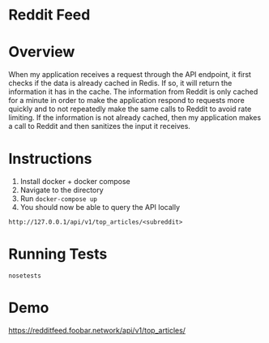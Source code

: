 # Reddit Feed

# Overview
When my application receives a request through the API endpoint,
it first checks if the data is already cached in Redis. If so, it
will return the information it has in the cache. The information
from Reddit is only cached for a minute in order to make the application
respond to requests more quickly and to not repeatedly make the same calls
to Reddit to avoid rate limiting. If the information is not already cached,
then my application makes a call to Reddit and then sanitizes the input it
receives.

# Instructions

1. Install docker + docker compose
2. Navigate to the directory
3. Run `docker-compose up`
4. You should now be able to query the API locally

```
http://127.0.0.1/api/v1/top_articles/<subreddit>
```

# Running Tests

```
nosetests
````

# Demo

https://redditfeed.foobar.network/api/v1/top_articles/<subreddit>
